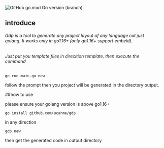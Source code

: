 ![GitHub go.mod Go version (branch)](https://img.shields.io/github/go-mod/go-version/ucanme/gdp/master?color=%239&logoColor=red&style=for-the-badge)

## introduce
###### Gdp is a tool to generate any project layout of any language not just golang. It works only in go1.16+ (only go1.16+ support embeld).
###### Just put you template files in direcition template, then execute the command
```shell script
go run main.go new
```

follow the prompt then you project will be generated in the directory output.

##how to use

please ensure your golang version is above go1.16+
```shell script
go install github.com/ucanme/gdp
```
in any direction 
```shell script
gdp new
```
then get the generated code in output directory